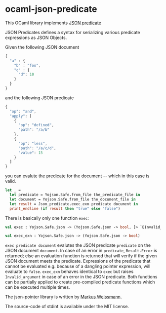 # ocaml-json-predicate
This OCaml library implements [JSON predicate](https://tools.ietf.org/html/draft-snell-json-test-07)

JSON Predicates defines a syntax for serializing various predicate expressions as JSON Objects.

Given the following JSON document
```Javascript
{
  "a" : {
    "b" : "foo",
    "c" : {
      "d": 10
    }
  }
}
```

and the following JSON predicate
```Javascript
{
  "op": "and",
  "apply": [
    {
      "op": "defined",
      "path": "/a/b"
    },
    {
      "op": "less",
      "path": "/a/c/d",
      "value": 15
    }
  ]
}
```

you can evalute the predicate for the document -- which in this case is valid.

```ocaml
let _ =
  let predicate = Yojson.Safe.from_file the_predicate_file in
  let document = Yojson.Safe.from_file the_document_file in
  let result = Json_predicate.exec_exn predicate document in
  print_endline (if result then "true" else "false")
```

There is basically only one function ```exec```:
```ocaml
val exec : Yojson.Safe.json -> (Yojson.Safe.json -> bool, [> `EInvalid_argument of string]) Result.result

val exec_exn : Yojson.Safe.json -> (Yojson.Safe.json -> bool)
```
```exec predicate document``` evalutes the JSON predicate ```predicate``` on the
JSON document ```document```. In case of an error in ```predicate```, ```Result.Error```
is returned; else an evaluation function is returned that will verify if
the given JSON document meets the predicate.
Expressions of the predicate that cannot be evaluated e.g. because of a
dangling pointer expression, will evaluate to ```false```.
```exec_exn``` behaves identical to ```exec``` but raises ```Invalid_argument``` in
case of an error in the JSON predicate.
Both functions can be partially applied to create pre-compiled predicate functions
which can be executed multiple times.

The json-pointer library is written by [Markus Weissmann](http://www.mweissmann.de).

The source-code of stdint is available under the MIT license.

